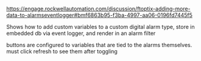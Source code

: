 https://engage.rockwellautomation.com/discussion/ftoptix-adding-more-data-to-alarmseventlogger#bmf6863b95-f3ba-4997-aa06-0196fd7445f5


Shows how to add custom variables to a custom digital alarm type, store in embedded db via event logger, and render in an alarm filter

buttons are configured to variables that are tied to the alarms themselves. must click refresh to see them after toggling
